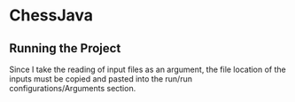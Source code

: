 # ChessJava

## Running the Project

Since I take the reading of input files as an argument, the file location of the inputs must be copied and pasted into the run/run configurations/Arguments section.
